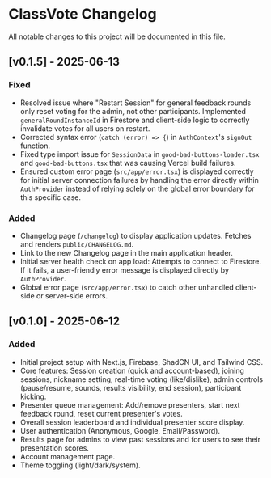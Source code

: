 
# ClassVote Changelog

All notable changes to this project will be documented in this file.

## [v0.1.5] - 2025-06-13

### Fixed
- Resolved issue where "Restart Session" for general feedback rounds only reset voting for the admin, not other participants. Implemented `generalRoundInstanceId` in Firestore and client-side logic to correctly invalidate votes for all users on restart.
- Corrected syntax error (`catch (error) => {`) in `AuthContext`'s `signOut` function.
- Fixed type import issue for `SessionData` in `good-bad-buttons-loader.tsx` and `good-bad-buttons.tsx` that was causing Vercel build failures.
- Ensured custom error page (`src/app/error.tsx`) is displayed correctly for initial server connection failures by handling the error directly within `AuthProvider` instead of relying solely on the global error boundary for this specific case.

### Added
- Changelog page (`/changelog`) to display application updates. Fetches and renders `public/CHANGELOG.md`.
- Link to the new Changelog page in the main application header.
- Initial server health check on app load: Attempts to connect to Firestore. If it fails, a user-friendly error message is displayed directly by `AuthProvider`.
- Global error page (`src/app/error.tsx`) to catch other unhandled client-side or server-side errors.

## [v0.1.0] - 2025-06-12
### Added
- Initial project setup with Next.js, Firebase, ShadCN UI, and Tailwind CSS.
- Core features: Session creation (quick and account-based), joining sessions, nickname setting, real-time voting (like/dislike), admin controls (pause/resume, sounds, results visibility, end session), participant kicking.
- Presenter queue management: Add/remove presenters, start next feedback round, reset current presenter's votes.
- Overall session leaderboard and individual presenter score display.
- User authentication (Anonymous, Google, Email/Password).
- Results page for admins to view past sessions and for users to see their presentation scores.
- Account management page.
- Theme toggling (light/dark/system).

